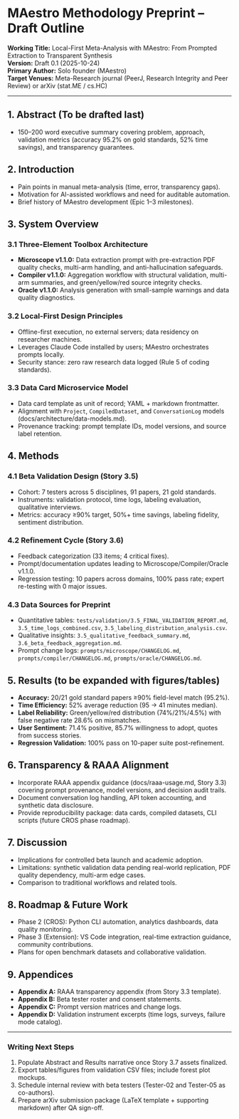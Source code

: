 # MAestro Methodology Preprint – Draft Outline

**Working Title:** Local-First Meta-Analysis with MAestro: From Prompted Extraction to Transparent Synthesis  
**Version:** Draft 0.1 (2025-10-24)  
**Primary Author:** Solo founder (MAestro)  
**Target Venues:** Meta-Research journal (PeerJ, Research Integrity and Peer Review) or arXiv (stat.ME / cs.HC)

---

## 1. Abstract (To be drafted last)
- 150–200 word executive summary covering problem, approach, validation metrics (accuracy 95.2% on gold standards, 52% time savings), and transparency guarantees.

## 2. Introduction
- Pain points in manual meta-analysis (time, error, transparency gaps).  
- Motivation for AI-assisted workflows and need for auditable automation.  
- Brief history of MAestro development (Epic 1–3 milestones).

## 3. System Overview

### 3.1 Three-Element Toolbox Architecture
- **Microscope v1.1.0:** Data extraction prompt with pre-extraction PDF quality checks, multi-arm handling, and anti-hallucination safeguards.  
- **Compiler v1.1.0:** Aggregation workflow with structural validation, multi-arm summaries, and green/yellow/red source integrity checks.  
- **Oracle v1.1.0:** Analysis generation with small-sample warnings and data quality diagnostics.

### 3.2 Local-First Design Principles
- Offline-first execution, no external servers; data residency on researcher machines.  
- Leverages Claude Code installed by users; MAestro orchestrates prompts locally.  
- Security stance: zero raw research data logged (Rule 5 of coding standards).

### 3.3 Data Card Microservice Model
- Data card template as unit of record; YAML + markdown frontmatter.  
- Alignment with `Project`, `CompiledDataset`, and `ConversationLog` models (docs/architecture/data-models.md).  
- Provenance tracking: prompt template IDs, model versions, and source label retention.

## 4. Methods

### 4.1 Beta Validation Design (Story 3.5)
- Cohort: 7 testers across 5 disciplines, 91 papers, 21 gold standards.  
- Instruments: validation protocol, time logs, labeling evaluation, qualitative interviews.  
- Metrics: accuracy ≥90% target, 50%+ time savings, labeling fidelity, sentiment distribution.

### 4.2 Refinement Cycle (Story 3.6)
- Feedback categorization (33 items; 4 critical fixes).  
- Prompt/documentation updates leading to Microscope/Compiler/Oracle v1.1.0.  
- Regression testing: 10 papers across domains, 100% pass rate; expert re-testing with 0 major issues.

### 4.3 Data Sources for Preprint
- Quantitative tables: `tests/validation/3.5_FINAL_VALIDATION_REPORT.md`, `3.5_time_logs_combined.csv`, `3.5_labeling_distribution_analysis.csv`.  
- Qualitative insights: `3.5_qualitative_feedback_summary.md`, `3.6_beta_feedback_aggregation.md`.  
- Prompt change logs: `prompts/microscope/CHANGELOG.md`, `prompts/compiler/CHANGELOG.md`, `prompts/oracle/CHANGELOG.md`.

## 5. Results (to be expanded with figures/tables)
- **Accuracy:** 20/21 gold standard papers ≥90% field-level match (95.2%).  
- **Time Efficiency:** 52% average reduction (95 → 41 minutes median).  
- **Label Reliability:** Green/yellow/red distribution (74%/21%/4.5%) with false negative rate 28.6% on mismatches.  
- **User Sentiment:** 71.4% positive, 85.7% willingness to adopt, quotes from success stories.  
- **Regression Validation:** 100% pass on 10-paper suite post-refinement.

## 6. Transparency & RAAA Alignment
- Incorporate RAAA appendix guidance (docs/raaa-usage.md, Story 3.3) covering prompt provenance, model versions, and decision audit trails.  
- Document conversation log handling, API token accounting, and synthetic data disclosure.  
- Provide reproducibility package: data cards, compiled datasets, CLI scripts (future CROS phase roadmap).

## 7. Discussion
- Implications for controlled beta launch and academic adoption.  
- Limitations: synthetic validation data pending real-world replication, PDF quality dependency, multi-arm edge cases.  
- Comparison to traditional workflows and related tools.

## 8. Roadmap & Future Work
- Phase 2 (CROS): Python CLI automation, analytics dashboards, data quality monitoring.  
- Phase 3 (Extension): VS Code integration, real-time extraction guidance, community contributions.  
- Plans for open benchmark datasets and collaborative validation.

## 9. Appendices
- **Appendix A:** RAAA transparency appendix (from Story 3.3 template).  
- **Appendix B:** Beta tester roster and consent statements.  
- **Appendix C:** Prompt version matrices and change logs.  
- **Appendix D:** Validation instrument excerpts (time logs, surveys, failure mode catalog).

---

### Writing Next Steps
1. Populate Abstract and Results narrative once Story 3.7 assets finalized.  
2. Export tables/figures from validation CSV files; include forest plot mockups.  
3. Schedule internal review with beta testers (Tester-02 and Tester-05 as co-authors).  
4. Prepare arXiv submission package (LaTeX template + supporting markdown) after QA sign-off.
